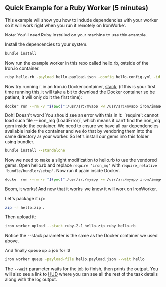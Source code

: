 ## Quick Example for a Ruby Worker (5 minutes)

This example will show you how to include dependencies with your worker so it will work right when you run it
remotely on IronWorker.

Note: You'll need Ruby installed on your machine to use this example.

Install the dependencies to your system.

```sh
bundle install
```

Now run the example worker in this repo called hello.rb, outside of the Iron.io container.

```sh
ruby hello.rb -payload hello.payload.json -config hello.config.yml -id 123
```

Now try running it in an Iron.io Docker container, [stack](http://dev.iron.io/worker/reference/environment/#default_language_versions), (if this is your first time running this, it will take a bit to download
the Docker container so be patient, it will only do it the first time):

```sh
docker run --rm -v "$(pwd)":/usr/src/myapp -w /usr/src/myapp iron/images:ruby-2.1 sh -c 'ruby hello.rb -payload hello.payload.json -config hello.config.yml -id 123'
```

Doh! Doesn't work! You should see an error with this in it: ``require': cannot load such file -- iron_mq (LoadError)`,
which means it can't find the iron_mq gem inside the container. We need to ensure we have all our dependencies
available inside the container and we do that by vendoring them into the same directory as your worker.
So let's install our gems into this folder using bundler.

```sh
bundle install --standalone
```

Now we need to make a slight modification to hello.rb to use the vendored gems. Open hello.rb and
replace `require 'iron_mq'` with `require_relative 'bundle/bundler/setup'`.  Now run it again
inside Docker.

```sh
docker run --rm -v "$(pwd)":/usr/src/myapp -w /usr/src/myapp iron/images:ruby-2.1 sh -c 'ruby hello.rb -payload hello.payload.json -config hello.config.yml -id 123'
```

Boom, it works! And now that it works, we know it will work on IronWorker.

Let's package it up:

```sh
zip -r hello.zip .
```

Then upload it:

```sh
iron worker upload --stack ruby-2.1 hello.zip ruby hello.rb
```

Notice the --stack parameter is the same as the Docker container we used above.

And finally queue up a job for it!

```sh
iron worker queue -payload-file hello.payload.json --wait hello
```

The `--wait` parameter waits for the job to finish, then prints the output.
You will also see a link to [HUD](http://hud.iron.io) where you can see all the rest of the task details along with the log output.

